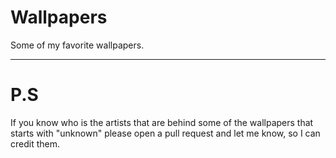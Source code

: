# Wallpapers
Some of my favorite wallpapers.

---

# P.S
If you know who is the artists that are behind some of the wallpapers that starts with "unknown" please open a pull request and let me know, so I can credit them.
